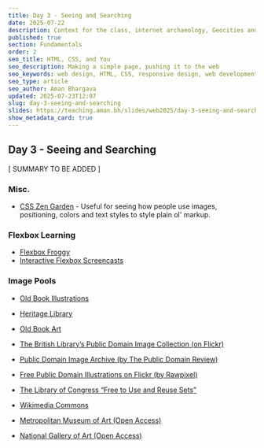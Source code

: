 ```yaml
---
title: Day 3 - Seeing and Searching
date: 2025-07-22
description: Context for the class, internet archaeology, Geocities and nostalgia
published: true
section: Fundamentals
order: 2
seo_title: HTML, CSS, and You
seo_description: Making a simple page, pushing it to the web
seo_keywords: web design, HTML, CSS, responsive design, web development course, portfolio website
seo_type: article
seo_author: Aman Bhargava
updated: 2025-07-23T12:07
slug: day-3-seeing-and-searching
slides: https://teaching.aman.bh/slides/web2025/day-3-seeing-and-searching
show_metadata_card: true
---
```

## Day 3 - Seeing and Searching

[ SUMMARY TO BE ADDED ]


### Misc. 

- [CSS Zen Garden](https://csszengarden.com) - Useful for seeing how people use images, positioning, colors and text styles to style plain ol' markup. 
### Flexbox Learning

- [Flexbox Froggy](https://flexboxfroggy.com)
- [Interactive Flexbox Screencasts](https://scrimba.com/learn-flexbox-c0k)
### Image Pools

- [Old Book Illustrations](https://www.oldbookillustrations.com/)
    
- [Heritage Library](https://www.heritagetype.com/pages/free-vintage-illustrations)
    
- [Old Book Art](https://www.oldbookart.com/)
    
- [The British Library’s Public Domain Image Collection (on Flickr)](https://www.flickr.com/photos/britishlibrary)
    
- [Public Domain Image Archive (by The Public Domain Review)](https://www.google.com/search?q=https://publicdomainreview.org/collection)
    
- [Free Public Domain Illustrations on Flickr (by Rawpixel)](https://www.google.com/search?q=https://www.flickr.com/photos/vintage_illustration/albums)
    
- [The Library of Congress “Free to Use and Reuse Sets”](https://www.loc.gov/free-to-use/)
    
- [Wikimedia Commons](https://commons.wikimedia.org/wiki/Main_Page)
    
- [Metropolitan Museum of Art (Open Access)](https://www.metmuseum.org/about-the-met/policies-and-documents/open-access)
    
- [National Gallery of Art (Open Access)](https://www.nga.gov/open-access-images.html)